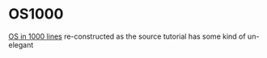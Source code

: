 # OS1000

<a href="https://operating-system-in-1000-lines.vercel.app/zh/">OS in 1000 lines</a>
re-constructed as the source tutorial has some kind of un-elegant

